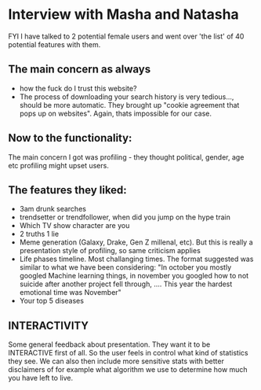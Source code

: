 # Interview with Masha and Natasha

FYI I have talked to 2 potential female users and went over 'the list' of 40 potential features with them.

## The main concern as always

- how the fuck do I trust this website?
- The process of downloading your search history is very tedious..., should be more automatic. They brought up "cookie agreement that pops up on websites". Again, thats impossible for our case.

## Now to the functionality:

The main concern I got was profiling - they thought political, gender, age etc profiling might upset users.

## The features they liked:

- 3am drunk searches
- trendsetter or trendfollower, when did you jump on the hype train
- Which TV show character are you
- 2 truths 1 lie
- Meme generation (Galaxy, Drake, Gen Z millenal, etc). But this is really a presentation style of profiling, so same criticism applies
- Life phases timeline. Most challanging times. The format suggested was similar to what we have been considering: "In october you mostly googled Machine learning things, in november you googled how to not suicide after another project fell through, .... This year the hardest emotional time was November"
- Your top 5 diseases

## INTERACTIVITY

Some general feedback about presentation. They want it to be INTERACTIVE first of all. So the user feels in control what kind of statistics they see. We can also then include more sensitive stats with better disclaimers of for example what algorithm we use to determine how much you have left to live.

